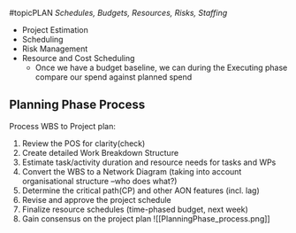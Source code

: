 #topicPLAN
*Schedules, Budgets, Resources, Risks, Staffing*

- Project Estimation
- Scheduling
- Risk Management
- Resource and Cost Scheduling 
	- Once we have a budget baseline, we can during the Executing phase compare our spend against planned spend

## Planning Phase Process
Process WBS to Project plan:
1. Review the POS for clarity(check)
2. Create detailed Work Breakdown Structure
3. Estimate task/activity duration and resource needs for tasks and WPs
4. Convert the WBS to a Network Diagram (taking into account organisational structure –who does what?)
5. Determine the critical path(CP) and other AON features (incl. lag)
6. Revise and approve the project schedule
7. Finalize resource schedules (time-phased budget, next week)
8. Gain consensus on the project plan
![[PlanningPhase_process.png]]